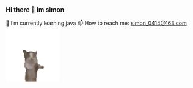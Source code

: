 ### Hi there 👋 im simon
🌱 I’m currently learning java
📫 How to reach me: simon_0414@163.com
<img src="https://github.com/zamhown/zamhown/blob/main/happy_cat.gif" alt="cat" style="height:140px;"/>
<!--
**gn0414/gn0414** is a ✨ _special_ ✨ repository because its `README.md` (this file) appears on your GitHub profile.

Here are some ideas to get you started:

- 🔭 I’m currently working on ...
- 🌱 I’m currently learning ...
- 👯 I’m looking to collaborate on ...
- 🤔 I’m looking for help with ...
- 💬 Ask me about ...
- 📫 How to reach me:...
- 😄 Pronouns: ...
- ⚡ Fun fact: ...
-->
